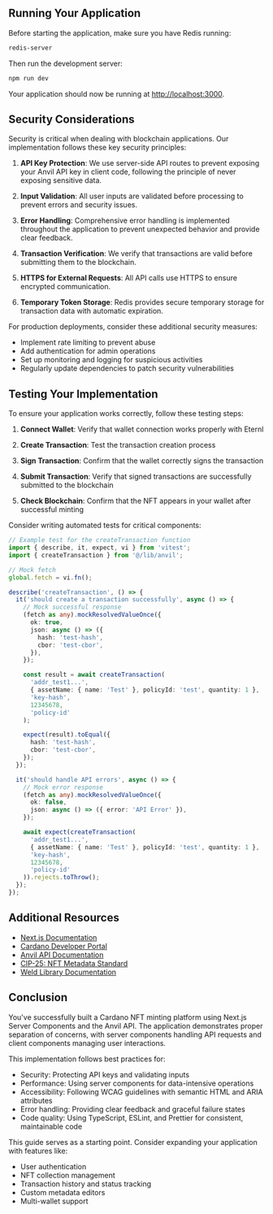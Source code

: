 ## Running Your Application

Before starting the application, make sure you have Redis running:

```bash
redis-server
```

Then run the development server:

```bash
npm run dev
```

Your application should now be running at [http://localhost:3000](http://localhost:3000).

## Security Considerations

Security is critical when dealing with blockchain applications. Our implementation follows these key security principles:

1. **API Key Protection**: We use server-side API routes to prevent exposing your Anvil API key in client code, following the principle of never exposing sensitive data.

2. **Input Validation**: All user inputs are validated before processing to prevent errors and security issues.

3. **Error Handling**: Comprehensive error handling is implemented throughout the application to prevent unexpected behavior and provide clear feedback.

4. **Transaction Verification**: We verify that transactions are valid before submitting them to the blockchain.

5. **HTTPS for External Requests**: All API calls use HTTPS to ensure encrypted communication.

6. **Temporary Token Storage**: Redis provides secure temporary storage for transaction data with automatic expiration.

For production deployments, consider these additional security measures:

- Implement rate limiting to prevent abuse
- Add authentication for admin operations
- Set up monitoring and logging for suspicious activities
- Regularly update dependencies to patch security vulnerabilities

## Testing Your Implementation

To ensure your application works correctly, follow these testing steps:

1. **Connect Wallet**: Verify that wallet connection works properly with Eternl

2. **Create Transaction**: Test the transaction creation process

3. **Sign Transaction**: Confirm that the wallet correctly signs the transaction

4. **Submit Transaction**: Verify that signed transactions are successfully submitted to the blockchain

5. **Check Blockchain**: Confirm that the NFT appears in your wallet after successful minting

Consider writing automated tests for critical components:

```typescript
// Example test for the createTransaction function
import { describe, it, expect, vi } from 'vitest';
import { createTransaction } from '@/lib/anvil';

// Mock fetch
global.fetch = vi.fn();

describe('createTransaction', () => {
  it('should create a transaction successfully', async () => {
    // Mock successful response
    (fetch as any).mockResolvedValueOnce({
      ok: true,
      json: async () => ({
        hash: 'test-hash',
        cbor: 'test-cbor',
      }),
    });

    const result = await createTransaction(
      'addr_test1...',
      { assetName: { name: 'Test' }, policyId: 'test', quantity: 1 },
      'key-hash',
      12345678,
      'policy-id'
    );

    expect(result).toEqual({
      hash: 'test-hash',
      cbor: 'test-cbor',
    });
  });

  it('should handle API errors', async () => {
    // Mock error response
    (fetch as any).mockResolvedValueOnce({
      ok: false,
      json: async () => ({ error: 'API Error' }),
    });

    await expect(createTransaction(
      'addr_test1...',
      { assetName: { name: 'Test' }, policyId: 'test', quantity: 1 },
      'key-hash',
      12345678,
      'policy-id'
    )).rejects.toThrow();
  });
});
```

## Additional Resources

- [Next.js Documentation](https://nextjs.org/docs)
- [Cardano Developer Portal](https://developers.cardano.org/)
- [Anvil API Documentation](https://docs.ada-anvil.app/)
- [CIP-25: NFT Metadata Standard](https://cips.cardano.org/cips/cip25/)
- [Weld Library Documentation](https://www.npmjs.com/package/@ada-anvil/weld)

## Conclusion

You've successfully built a Cardano NFT minting platform using Next.js Server Components and the Anvil API. The application demonstrates proper separation of concerns, with server components handling API requests and client components managing user interactions.

This implementation follows best practices for:

- Security: Protecting API keys and validating inputs
- Performance: Using server components for data-intensive operations
- Accessibility: Following WCAG guidelines with semantic HTML and ARIA attributes
- Error handling: Providing clear feedback and graceful failure states
- Code quality: Using TypeScript, ESLint, and Prettier for consistent, maintainable code

This guide serves as a starting point. Consider expanding your application with features like:

- User authentication
- NFT collection management
- Transaction history and status tracking
- Custom metadata editors
- Multi-wallet support
